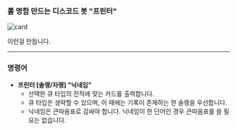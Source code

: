 ### 롤 명함 만드는 디스코드 봇 "프린터"

![card](https://user-images.githubusercontent.com/48879519/133747595-d5bc3e82-c58b-4ce5-91f1-1ed129f08abc.png)

이런걸 만듭니다.

------

### 명령어

- **프린터 [솔랭/자랭] "닉네임"**
  - 선택한 큐 타입의 전적에 맞는 카드를 출력합니다.
  - 큐 타입은 생략할 수 있으며, 이 때에는 기록이 존재하는 한 솔랭을 우선합니다.
  - 닉네임은 큰따옴표로 감싸야 합니다. 닉네임이 한 단어인 경우 큰따옴표를 쓸 필요는 없습니다.